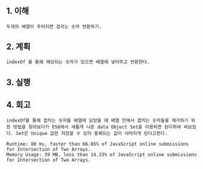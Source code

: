 # <Intersection of Two Arrays>

## 1. 이해

    두개의 배열이 주어지면 겹치는 숫자 반환하기.

## 2. 계획

    indexOf 를 통해 해당되는 숫자가 있으면 배열에 넣어주고 반환한다.

## 3. 실행

## 4. 회고

    indexOf를 통해 겹치는 숫자를 배열에 담았을 때 배열 안에서 겹치는 숫자들을 제거하기 위한 방법을 찾아보다가 ES6에서 새롭게 나온 data Object Set을 이용하면 된다하여 써보았다. Set은 Unique 값만 저장할 수 있어 중복되는 값이 사라지게 된다고한다.

    Runtime: 80 ms, faster than 66.05% of JavaScript online submissions for Intersection of Two Arrays.
    Memory Usage: 39 MB, less than 14.23% of JavaScript online submissions for Intersection of Two Arrays.
